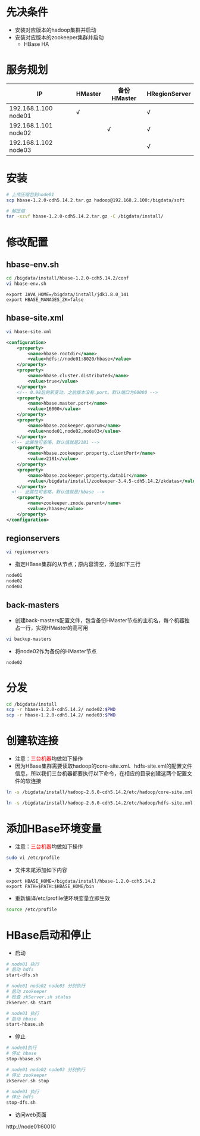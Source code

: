 # 先决条件

- 安装对应版本的hadoop集群并启动
- 安装对应版本的zookeeper集群并启动
  - HBase HA



# 服务规划



| IP                   | HMaster | 备份HMaster | HRegionServer |
| -------------------- | ------- | ----------- | ------------- |
| 192.168.1.100 node01 | &radic; |             | &radic;       |
| 192.168.1.101 node02 |         | &radic;     | &radic;       |
| 192.168.1.102 node03 |         |             | &radic;       |



# 安装

```bash
# 上传压缩包到node01
scp hbase-1.2.0-cdh5.14.2.tar.gz hadoop@192.168.2.100:/bigdata/soft

# 解压缩
tar -xzvf hbase-1.2.0-cdh5.14.2.tar.gz -C /bigdata/install/
```



# 修改配置

## hbase-env.sh

```bash
cd /bigdata/install/hbase-1.2.0-cdh5.14.2/conf
vi hbase-env.sh
```



```shell
export JAVA_HOME=/bigdata/install/jdk1.8.0_141
export HBASE_MANAGES_ZK=false
```



## hbase-site.xml

```bash
vi hbase-site.xml
```



```xml
<configuration>
	<property>
		<name>hbase.rootdir</name>
		<value>hdfs://node01:8020/hbase</value>  
	</property>
	<property>
		<name>hbase.cluster.distributed</name>
		<value>true</value>
	</property>
	<!-- 0.98后的新变动，之前版本没有.port。默认端口为60000 -->
	<property>
		<name>hbase.master.port</name>
		<value>16000</value>
	</property>
	<property>
		<name>hbase.zookeeper.quorum</name>
		<value>node01,node02,node03</value>
	</property>
  <!-- 此属性可省略，默认值就是2181 -->
	<property>
		<name>hbase.zookeeper.property.clientPort</name>
		<value>2181</value>
	</property>
	<property>
		<name>hbase.zookeeper.property.dataDir</name>
		<value>/bigdata/install/zookeeper-3.4.5-cdh5.14.2/zkdatas</value>
	</property>
  <!-- 此属性可省略，默认值就是/hbase -->
	<property>
		<name>zookeeper.znode.parent</name>
		<value>/hbase</value>
	</property>
</configuration>
```



## regionservers

```bash
vi regionservers
```



- 指定HBase集群的从节点；原内容清空，添加如下三行

```txt
node01
node02
node03
```



## back-masters

- 创建back-masters配置文件，包含备份HMaster节点的主机名，每个机器独占一行，实现HMaster的高可用

```bash
vi backup-masters
```



- 将node02作为备份的HMaster节点

```text
node02
```



# 分发

```bash
cd /bigdata/install
scp -r hbase-1.2.0-cdh5.14.2/ node02:$PWD
scp -r hbase-1.2.0-cdh5.14.2/ node03:$PWD
```



# 创建软连接

- 注意：<font color=red>三台机器</font>均做如下操作
- 因为HBase集群需要读取hadoop的core-site.xml、hdfs-site.xml的配置文件信息，所以我们三台机器都要执行以下命令，在相应的目录创建这两个配置文件的软连接

```bash
ln -s /bigdata/install/hadoop-2.6.0-cdh5.14.2/etc/hadoop/core-site.xml  /bigdata/install/hbase-1.2.0-cdh5.14.2/conf/core-site.xml

ln -s /bigdata/install/hadoop-2.6.0-cdh5.14.2/etc/hadoop/hdfs-site.xml  /bigdata/install/hbase-1.2.0-cdh5.14.2/conf/hdfs-site.xml
```



# 添加HBase环境变量

- 注意：<font color=red>三台机器</font>均做如下操作

```bash
sudo vi /etc/profile
```



- 文件末尾添加如下内容

```
export HBASE_HOME=/bigdata/install/hbase-1.2.0-cdh5.14.2
export PATH=$PATH:$HBASE_HOME/bin
```



- 重新编译/etc/profile使环境变量立即生效

```bash
source /etc/profile
```



# HBase启动和停止

- 启动

```bash
# node01 执行
# 启动 hdfs
start-dfs.sh

# node01 node02 node03 分别执行
# 启动 zookeeper
# 检查 zkServer.sh status
zkServer.sh start

# node01 执行
# 启动 hbase
start-hbase.sh
```



- 停止

```bash
# node01执行
# 停止 hbase
stop-hbase.sh

# node01 node02 node03 分别执行
# 停止 zookeeper
zkServer.sh stop

# node01 执行
# 停止 hdfs
stop-dfs.sh
```



- 访问web页面

http://node01:60010